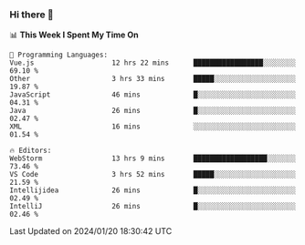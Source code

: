 ### Hi there 👋

<!--
**asdf12303116/asdf12303116** is a ✨ _special_ ✨ repository because its `README.md` (this file) appears on your GitHub profile.

Here are some ideas to get you started:

- 🔭 I’m currently working on ...
- 🌱 I’m currently learning ...
- 👯 I’m looking to collaborate on ...
- 🤔 I’m looking for help with ...
- 💬 Ask me about ...
- 📫 How to reach me: ...
- 😄 Pronouns: ...
- ⚡ Fun fact: ...
-->

<!--START_SECTION:waka-->
📊 **This Week I Spent My Time On** 

```text
💬 Programming Languages: 
Vue.js                   12 hrs 22 mins      █████████████████░░░░░░░░   69.10 % 
Other                    3 hrs 33 mins       █████░░░░░░░░░░░░░░░░░░░░   19.87 % 
JavaScript               46 mins             █░░░░░░░░░░░░░░░░░░░░░░░░   04.31 % 
Java                     26 mins             █░░░░░░░░░░░░░░░░░░░░░░░░   02.47 % 
XML                      16 mins             ░░░░░░░░░░░░░░░░░░░░░░░░░   01.54 % 

🔥 Editors: 
WebStorm                 13 hrs 9 mins       ██████████████████░░░░░░░   73.46 % 
VS Code                  3 hrs 52 mins       █████░░░░░░░░░░░░░░░░░░░░   21.59 % 
Intellijidea             26 mins             █░░░░░░░░░░░░░░░░░░░░░░░░   02.49 % 
IntelliJ                 26 mins             █░░░░░░░░░░░░░░░░░░░░░░░░   02.46 % 
```


 Last Updated on 2024/01/20 18:30:42 UTC
<!--END_SECTION:waka-->
